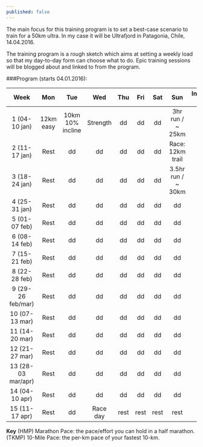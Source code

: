 ```yaml
---
published: false
---
```


The main focus for this training program is to set a best-case scenario to train for a 50km ultra. In my case it will be Ultrafjord in Patagonia, Chile, 14.04.2016.

The training program is a rough sketch which aims at setting a weekly load so	 that my day-to-day form can choose what to do. Epic training sessions will be blogged about and linked to from the program.  

###Program (starts 04.01.2016):

|     Week     | Mon  | Tue | Wed | Thu | Fri | Sat | Sun | Intensity(1-5) |
|:------------:|:----:|:---:|:---:|:---:|:---:|:---:|:---:|:--------------:|
| 1 (04-10 jan)| 12km easy | 10km 10% incline  | Strength  | dd  | dd  | dd  | 3hr run / ~ 25km| 1  |
| 2 (11-17 jan)| Rest | dd  | dd  | dd  | dd  | dd  | Race: 12km trail   | 2  | 
| 3 (18-24 jan)| Rest | dd  | dd  | dd  | dd  | dd  | 3.5hr run / ~ 30km  | 3  | 
| 4 (25-31 jan)| Rest | dd  | dd  | dd  | dd  | dd  | dd  | 1  | 
| 5 (01-07 feb)| Rest | dd  | dd  | dd  | dd  | dd  | dd  | 2  | 
| 6 (08-14 feb)| Rest | dd  | dd  | dd  | dd  | dd  | dd  | 3  | 
| 7 (15-21 feb)| Rest | dd  | dd  | dd  | dd  | dd  | dd  | 3  |
| 8 (22-28 feb)| Rest | dd  | dd  | dd  | dd  | dd  | dd  | 3  |
| 9 (29-26 feb/mar)| Rest | dd  | dd  | dd  | dd  | dd  | dd  | 3  |
| 10 (07-13 mar)| Rest | dd  | dd  | dd  | dd  | dd  | dd  | 3  |
| 11 (14-20 mar)| Rest | dd  | dd  | dd  | dd  | dd  | dd  | 3  |
| 12 (21-27 mar)| Rest | dd  | dd  | dd  | dd  | dd  | dd  | 3  |
| 13 (28-03 mar/apr)| Rest | dd  | dd  | dd  | dd  | dd  | dd  | 3  |
| 14 (04-10 apr)| Rest | dd  | dd  | dd  | dd  | dd  | dd  | 3  |
| 15 (11-17 apr)| Rest | dd  | Race day  | rest  | rest  | rest  | rest  | ?  |

**Key**
(HMP) Marathon Pace: the pace/effort you can hold in a half marathon.
(TKMP) 10-Mile Pace: the per-km pace of your fastest 10-km.

